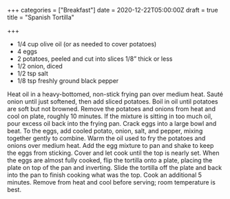 +++
categories = ["Breakfast"]
date = 2020-12-22T05:00:00Z
draft = true
title = "Spanish Tortilla"

+++
* 1/4 cup olive oil (or as needed to cover potatoes) 
* 4 eggs
* 2 potatoes, peeled and cut into slices 1/8” thick or less
* 1/2 onion, diced
* 1/2 tsp salt 
* 1/8 tsp freshly ground black pepper

Heat oil in a heavy-bottomed, non-stick frying pan over medium heat. Sauté onion until just softened, then add sliced potatoes. Boil in oil until potatoes are soft but not browned. Remove the potatoes and onions from heat and cool on plate, roughly 10 minutes. If the mixture is sitting in too much oil, pour excess oil back into the frying pan. Crack eggs into a large bowl and beat. To the eggs, add cooled potato, onion, salt, and pepper, mixing together gently to combine. Warm the oil used to fry the potatoes and onions over medium heat. Add the egg mixture to pan and shake to keep the eggs from sticking. Cover and let cook until the top is nearly set. When the eggs are almost fully cooked, flip the tortilla onto a plate, placing the plate on top of the pan and inverting. Slide the tortilla off the plate and back into the pan to finish cooking what was the top. Cook an additional 5 minutes. Remove from heat and cool before serving; room temperature is best.